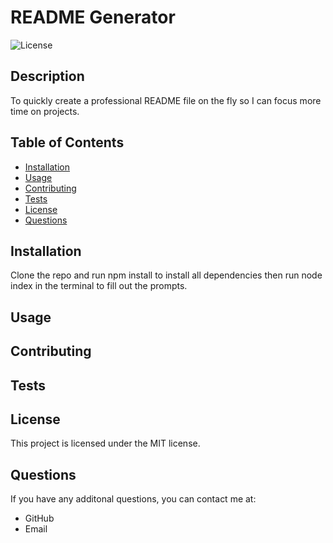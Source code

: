 # README Generator

  ![License](https://img.shields.io/badge/License-MIT-blue.svg)

  ## Description
  To quickly create a professional  README file on the fly so I can focus more time on projects.

  ## Table of Contents
  - [Installation](#installation)
  - [Usage](#usage)
  - [Contributing](#contributing)
  - [Tests](#tests)
  - [License](#license)
  - [Questions](#questions)

  ## Installation
  Clone the repo and run npm install to install all dependencies then run node index in the terminal to fill out the prompts.

  ## Usage
  

  ## Contributing
  

  ## Tests
  

  ## License
  
  This project is licensed under the MIT license.

  ## Questions
  If you have any additonal questions, you can contact me at:
  - GitHub [](https://github.com/)
  - Email [](mailto:)
